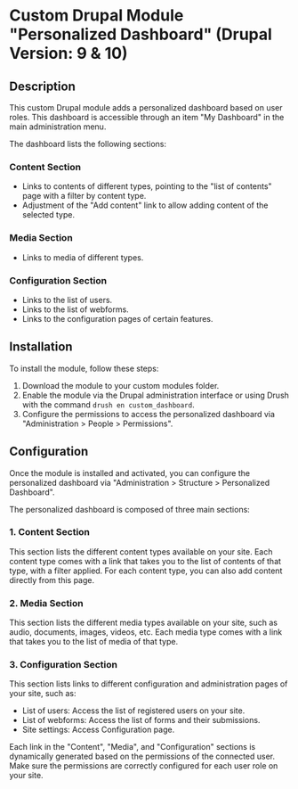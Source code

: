 # Custom Drupal Module "Personalized Dashboard"  (Drupal Version: 9 & 10)

## Description

This custom Drupal module adds a personalized dashboard based on user roles. This dashboard is accessible through an item "My Dashboard" in the main administration menu.

The dashboard lists the following sections:

### Content Section
- Links to contents of different types, pointing to the "list of contents" page with a filter by content type.
- Adjustment of the "Add content" link to allow adding content of the selected type.

### Media Section
- Links to media of different types.

### Configuration Section
- Links to the list of users.
- Links to the list of webforms.
- Links to the configuration pages of certain features.

## Installation
To install the module, follow these steps:

1. Download the module to your custom modules folder.
2. Enable the module via the Drupal administration interface or using Drush with the command `drush en custom_dashboard`.
3. Configure the permissions to access the personalized dashboard via "Administration > People > Permissions".

## Configuration
Once the module is installed and activated, you can configure the personalized dashboard via "Administration > Structure > Personalized Dashboard".

The personalized dashboard is composed of three main sections:

### 1. Content Section
This section lists the different content types available on your site. Each content type comes with a link that takes you to the list of contents of that type, with a filter applied. For each content type, you can also add content directly from this page.

### 2. Media Section
This section lists the different media types available on your site, such as audio, documents, images, videos, etc. Each media type comes with a link that takes you to the list of media of that type.

### 3. Configuration Section
This section lists links to different configuration and administration pages of your site, such as:

- List of users: Access the list of registered users on your site.
- List of webforms: Access the list of forms and their submissions.
- Site settings: Access Configuration page.

Each link in the "Content", "Media", and "Configuration" sections is dynamically generated based on the permissions of the connected user. Make sure the permissions are correctly configured for each user role on your site.
